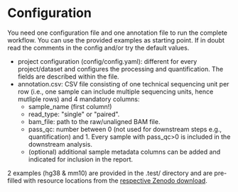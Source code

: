 # Configuration

You need one configuration file and one annotation file to run the complete workflow. You can use the provided examples as starting point. If in doubt read the comments in the config and/or try the default values.

- project configuration (config/config.yaml): different for every project/dataset and configures the processing and quantification. The fields are described within the file.
- annotation.csv: CSV file consisting of one technical sequencing unit per row (i.e., one sample can include multiple sequencing units, hence mutliple rows) and 4 mandatory columns:
  - sample_name (first column!)
  - read_type: "single" or "paired".
  - bam_file: path to the raw/unaligned BAM file.
  - pass_qc: number between 0 (not used for downstream steps e.g., quantification) and 1. Every sample with pass_qc>0 is included in the downstream analysis.
  - (optional) additional sample metadata columns can be added and indicated for inclusion in the report.

2 examples (hg38 & mm10) are provided in the .test/ directory and are pre-filled with resource locations from the [respective Zenodo download](../README.md#resources).

